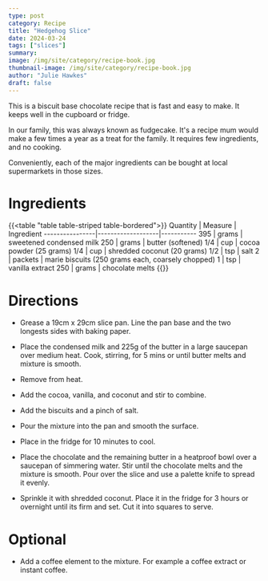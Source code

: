 ```yaml
---
type: post
category: Recipe
title: "Hedgehog Slice"
date: 2024-03-24
tags: ["slices"]
summary: 
image: /img/site/category/recipe-book.jpg
thumbnail-image: /img/site/category/recipe-book.jpg
author: "Julie Hawkes"
draft: false
---
```


This is a biscuit base chocolate recipe that is fast and easy to make. It keeps well in the cupboard or fridge.

In our family, this was always known as fudgecake. It's a recipe mum would make a few times a year as a treat for the family. It requires few ingredients, and no cooking.

Conveniently, each of the major ingredients can be bought at local supermarkets in those sizes.
<!--more-->

# Ingredients

{{<table "table table-striped table-bordered">}}
Quantity        | Measure           | Ingredient
----------------|-------------------|-----------
395  			| grams				| sweetened condensed milk
250				| grams				| butter (softened)
1/4				| cup				| cocoa powder (25 grams)
1/4				| cup				| shredded coconut (20 grams)
1/2				| tsp				| salt
2				| packets			| marie biscuits (250 grams each, coarsely chopped)
1				| tsp				| vanilla extract
250				| grams				| chocolate melts
{{</table>}}

# Directions

* Grease a 19cm x 29cm slice pan. Line the pan base and the two longests sides with baking paper.

* Place the condensed milk and 225g of the butter in a large saucepan over medium heat. Cook, stirring, for 5 mins or until butter melts and mixture is smooth.

* Remove from heat.

* Add the cocoa, vanilla, and coconut and stir to combine.

* Add the biscuits and a pinch of salt.

* Pour the mixture into the pan and smooth the surface.

* Place in the fridge for 10 minutes to cool.

* Place the chocolate and the remaining butter in a heatproof bowl over a saucepan of simmering water. Stir until the chocolate melts and the mixture is smooth. Pour over the slice and use a palette knife to spread it evenly.

* Sprinkle it with shredded coconut. Place it in the fridge for 3 hours or overnight until its firm and set. Cut it into squares to serve.

# Optional

* Add a coffee element to the mixture. For example a coffee extract or instant coffee.